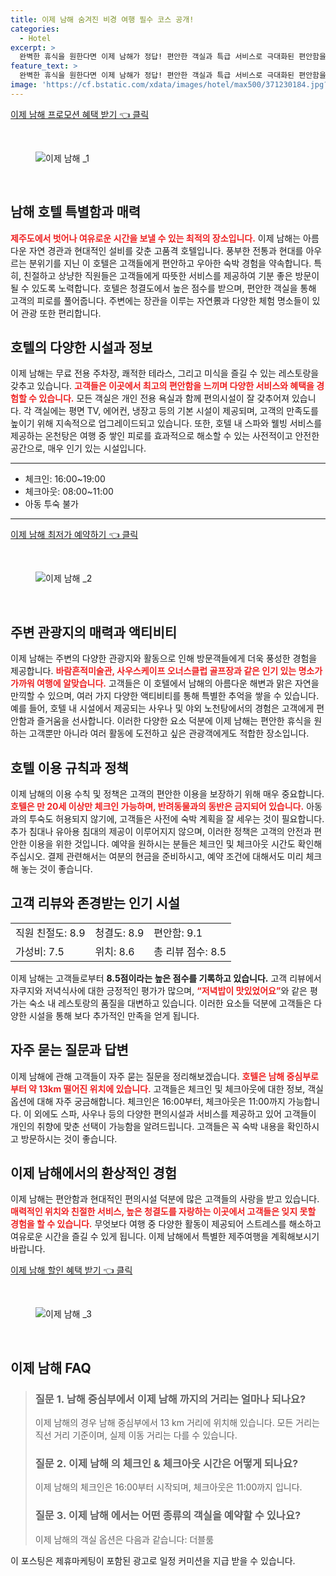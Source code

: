 ```yaml
---
title: 이제 남해 숨겨진 비경 여행 필수 코스 공개!
categories:
  - Hotel
excerpt: >
  완벽한 휴식을 원한다면 이제 남해가 정답! 편안한 객실과 특급 서비스로 극대화된 편안함을 경험해 보세요. 커플 여행에 최적화된 이곳에서 특별한 순간을 만끽할 시간입니다.
feature_text: >
  완벽한 휴식을 원한다면 이제 남해가 정답! 편안한 객실과 특급 서비스로 극대화된 편안함을 경험해 보세요. 커플 여행에 최적화된 이곳에서 특별한 순간을 만끽할 시간입니다.
image: 'https://cf.bstatic.com/xdata/images/hotel/max500/371230184.jpg?k=800533c129b72bd2dddea9663303cfe3693a4f8f2b7114b03ebcc6f2ec9212ab&o=&hp=1'
---
```


<p><a class="modoo-button" href="https://tinyurl.com/27fosoyy" rel="nofollow noopener">이제 남해  프로모션 혜택 받기 👈 클릭</a></p><br/>
<figure class="image"><img alt="이제 남해 _1" src="https://cf.bstatic.com/xdata/images/hotel/max1024x768/370964396.jpg?k=f9ef7a7afe26e0f30b67fa8d6c3f50d8efcedcf962ff20d62700c4d4bc302200&amp;o=&amp;hp=1"/></figure><br/>

<h2 id="이제_남해_소개">남해 호텔 특별함과 매력</h2>
<p><b><span style="color: #ee2323;">제주도에서 벗어나 여유로운 시간을 보낼 수 있는 최적의 장소입니다.</span></b> 이제 남해는 아름다운 자연 경관과 현대적인 설비를 갖춘 고품격 호텔입니다. 풍부한 전통과 현대를 아우르는 분위기를 지닌 이 호텔은 고객들에게 편안하고 우아한 숙박 경험을 약속합니다. 특히, 친절하고 상냥한 직원들은 고객들에게 따뜻한 서비스를 제공하여 기분 좋은 방문이 될 수 있도록 노력합니다. 호텔은 청결도에서 높은 점수를 받으며, 편안한 객실을 통해 고객의 피로를 풀어줍니다. 주변에는 장관을 이루는 자연景과 다양한 체험 명소들이 있어 관광 또한 편리합니다.</p>
<h2 id="호텔_특징_및_이용정보">호텔의 다양한 시설과 정보</h2>
<p>이제 남해는 무료 전용 주차장, 쾌적한 테라스, 그리고 미식을 즐길 수 있는 레스토랑을 갖추고 있습니다. <b><span style="color: #ee2323;">고객들은 이곳에서 최고의 편안함을 느끼며 다양한 서비스와 혜택을 경험할 수 있습니다.</span></b> 모든 객실은 개인 전용 욕실과 함께 편의시설이 잘 갖추어져 있습니다. 각 객실에는 평면 TV, 에어컨, 냉장고 등의 기본 시설이 제공되며, 고객의 만족도를 높이기 위해 지속적으로 업그레이드되고 있습니다. 또한, 호텔 내 스파와 웰빙 서비스를 제공하는 온천탕은 여행 중 쌓인 피로를 효과적으로 해소할 수 있는 사전적이고 안전한 공간으로, 매우 인기 있는 시설입니다.</p>
<hr/>
<ul>
<li>체크인: 16:00~19:00</li>
<li>체크아웃: 08:00~11:00</li>
<li>아동 투숙 불가</li>
</ul>
<hr/>
<p><a class="modoo-button" href="https://tinyurl.com/27fosoyy" rel="nofollow noopener">이제 남해  최저가 예약하기 👈 클릭</a></p><br/>
<figure class="image"><img alt="이제 남해 _2" src="https://cf.bstatic.com/xdata/images/hotel/max500/371230184.jpg?k=800533c129b72bd2dddea9663303cfe3693a4f8f2b7114b03ebcc6f2ec9212ab&amp;o=&amp;hp=1"/></figure><br/>
<h2 id="주변_관광지_및_활동">주변 관광지의 매력과 액티비티</h2>
<p>이제 남해는 주변의 다양한 관광지와 활동으로 인해 방문객들에게 더욱 풍성한 경험을 제공합니다. <b><span style="color: #ee2323;">바람흔적미술관, 사우스케이프 오너스클럽 골프장과 같은 인기 있는 명소가 가까워 여행에 알맞습니다.</span></b> 고객들은 이 호텔에서 남해의 아름다운 해변과 맑은 자연을 만끽할 수 있으며, 여러 가지 다양한 액티비티를 통해 특별한 추억을 쌓을 수 있습니다. 예를 들어, 호텔 내 시설에서 제공되는 사우나 및 야외 노천탕에서의 경험은 고객에게 편안함과 즐거움을 선사합니다. 이러한 다양한 요소 덕분에 이제 남해는 편안한 휴식을 원하는 고객뿐만 아니라 여러 활동에 도전하고 싶은 관광객에게도 적합한 장소입니다.</p>
<h2 id="이용_수칙_및_정책">호텔 이용 규칙과 정책</h2>
<p>이제 남해의 이용 수칙 및 정책은 고객의 편안한 이용을 보장하기 위해 매우 중요합니다. <b><span style="color: #ee2323;">호텔은 만 20세 이상만 체크인 가능하며, 반려동물과의 동반은 금지되어 있습니다.</span></b> 아동과의 투숙도 허용되지 않기에, 고객들은 사전에 숙박 계획을 잘 세우는 것이 필요합니다. 추가 침대나 유아용 침대의 제공이 이루어지지 않으며, 이러한 정책은 고객의 안전과 편안한 이용을 위한 것입니다. 예약을 원하시는 분들은 체크인 및 체크아웃 시간도 확인해 주십시오. 결제 관련해서는 여분의 현금을 준비하시고, 예약 조건에 대해서도 미리 체크해 놓는 것이 좋습니다.</p>
<h2 id="숙소_리뷰_및_인기_시설">고객 리뷰와 존경받는 인기 시설</h2>
<table>
<tr>
<td>직원 친절도: 8.9</td>
<td>청결도: 8.9</td>
<td>편안함: 9.1</td>
</tr>
<tr>
<td>가성비: 7.5</td>
<td>위치: 8.6</td>
<td>총 리뷰 점수: 8.5</td>
</tr>
</table>
<p>이제 남해는 고객들로부터 <b>8.5점이라는 높은 점수를 기록하고 있습니다.</b> 고객 리뷰에서 자쿠지와 저녁식사에 대한 긍정적인 평가가 많으며, <b><span style="color: #ee2323;">“저녁밥이 맛있었어요”</span></b>와 같은 평가는 숙소 내 레스토랑의 품질을 대변하고 있습니다. 이러한 요소들 덕분에 고객들은 다양한 시설을 통해 보다 추가적인 만족을 얻게 됩니다.</p>
<h2 id="고객_자주_묻는_질문">자주 묻는 질문과 답변</h2>
<p>이제 남해에 관해 고객들이 자주 묻는 질문을 정리해보겠습니다. <b><span style="color: #ee2323;">호텔은 남해 중심부로부터 약 13km 떨어진 위치에 있습니다.</span></b> 고객들은 체크인 및 체크아웃에 대한 정보, 객실 옵션에 대해 자주 궁금해합니다. 체크인은 16:00부터, 체크아웃은 11:00까지 가능합니다. 이 외에도 스파, 사우나 등의 다양한 편의시설과 서비스를 제공하고 있어 고객들이 개인의 취향에 맞춘 선택이 가능함을 알려드립니다. 고객들은 꼭 숙박 내용을 확인하시고 방문하시는 것이 좋습니다.</p>
<h2 id="결론">이제 남해에서의 환상적인 경험</h2>
<p>이제 남해는 편안함과 현대적인 편의시설 덕분에 많은 고객들의 사랑을 받고 있습니다. <b><span style="color: #ee2323;">매력적인 위치와 친절한 서비스, 높은 청결도를 자랑하는 이곳에서 고객들은 잊지 못할 경험을 할 수 있습니다.</span></b> 무엇보다 여행 중 다양한 활동이 제공되어 스트레스를 해소하고 여유로운 시간을 즐길 수 있게 됩니다. 이제 남해에서 특별한 제주여행을 계획해보시기 바랍니다.</p>

<p><a class="modoo-button" href="https://tinyurl.com/27fosoyy" rel="nofollow noopener">이제 남해  할인 혜택 받기 👈 클릭</a></p><br>

<figure class="image"><img src="https://cf.bstatic.com/xdata/images/hotel/max500/371229823.jpg?k=8054f8652df9b0502d4dc4160ddbeba3322d92b2f25f05109b16c2baf14f5948&o=&hp=1" alt="이제 남해 _3"></figure><br>
<h2 id="이제 남해 _FAQ">이제 남해  FAQ</h2>
<div itemscope="" itemtype="https://schema.org/FAQPage"> 
<blockquote> 
<div itemscope="" itemprop="mainEntity" itemtype="https://schema.org/Question"> 
<h3 id="질문_1" itemprop="name">질문 1. 남해 중심부에서 이제 남해 까지의 거리는 얼마나 되나요?</h3> 
<div itemscope="" itemprop="acceptedAnswer" itemtype="https://schema.org/Answer"> 
<span itemprop="text"> <p>이제 남해의 경우 남해 중심부에서 13 km 거리에 위치해 있습니다. 모든 거리는 직선 거리 기준이며, 실제 이동 거리는 다를 수 있습니다.</p> </span> 
</div> 
</div> 

<div itemscope="" itemprop="mainEntity" itemtype="https://schema.org/Question"> 
<h3 id="질문_2" itemprop="name">질문 2. 이제 남해 의 체크인 & 체크아웃 시간은 어떻게 되나요?</h3> 
<div itemscope="" itemprop="acceptedAnswer" itemtype="https://schema.org/Answer"> 
<span itemprop="text"> <p>이제 남해의 체크인은 16:00부터 시작되며, 체크아웃은 11:00까지 입니다.</p> </span> 
</div> 
</div> 

<div itemscope="" itemprop="mainEntity" itemtype="https://schema.org/Question"> 
<h3 id="질문_3" itemprop="name">질문 3. 이제 남해 에서는 어떤 종류의 객실을 예약할 수 있나요?</h3> 
<div itemscope="" itemprop="acceptedAnswer" itemtype="https://schema.org/Answer"> 
<span itemprop="text"> <p>이제 남해의 객실 옵션은 다음과 같습니다: 더블룸</p> </span> 
</div> 
</div> 
</blockquote> 
</div><p>이 포스팅은 제휴마케팅이 포함된 광고로 일정 커미션을 지급 받을 수 있습니다.</p>

